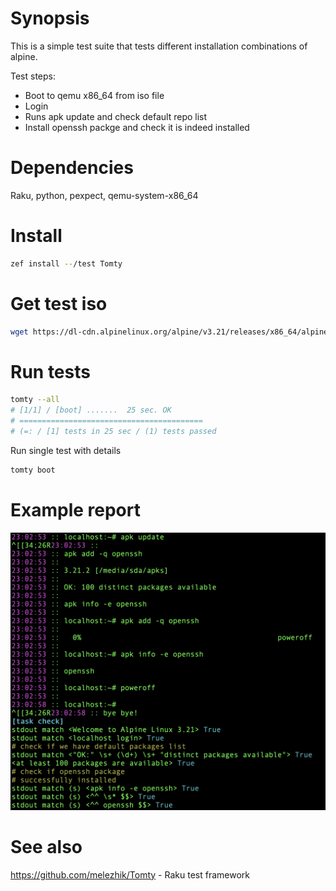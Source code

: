 # Synopsis

This is a simple test suite that tests different installation combinations of alpine.

Test steps:

* Boot to qemu x86_64 from iso file
* Login
* Runs apk update and check default repo list
* Install openssh packge and check it is indeed installed

# Dependencies

Raku, python, pexpect, qemu-system-x86_64 

# Install

```bash
zef install --/test Tomty
```

# Get test iso

```bash
wget https://dl-cdn.alpinelinux.org/alpine/v3.21/releases/x86_64/alpine-standard-3.21.2-x86_64.iso
```

# Run tests

```bash
tomty --all 
# [1/1] / [boot] .......  25 sec. OK
# =========================================
# (=: / [1] tests in 25 sec / (1) tests passed
```

Run single test with details

```bash
tomty boot
```

# Example report

![report](report2.jpeg)

# See also

https://github.com/melezhik/Tomty - Raku test framework


